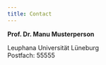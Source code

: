 ```yaml
---
title: Contact
---
```

**Prof. Dr. Manu Musterperson**

Leuphana Universität Lüneburg<br/>
Postfach: 55555